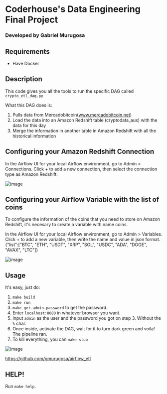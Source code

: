# Coderhouse's Data Engineering Final Project
### Developed by Gabriel Murugosa

## Requirements
- Have Docker

## Description
This code gives you all the tools to run the specific DAG called `crypto_etl_dag.py`

What this DAG does is:

1. Pulls data from Mercadobitcoin(www.mercadobitcoin.net)
2. Load the data into an Amazon Redshift table (cryptodata_aux) with the data for this day
3. Merge the information in another table in Amazon Redshift with all the historical information 

## Configuring your Amazon Redshift Connection
In the Airflow UI for your local Airflow environment, go to Admin > Connections. Click + to add a new connection, then select the connection type as Amazon Redshift.

![image](https://github.com/gmurugosa/airflow_etl/assets/5313359/74af1ee0-d77a-4de4-a739-02bc3c9f34ad)

## Configuring your Airflow Variable with the list of coins
To configure the information of the coins that you need to store on Amazon Redshift, it's necesary to create a variable with name coins.

In the Airflow UI for your local Airflow environment, go to Admin > Variables. Click + to add a new variable, then write the name and value in json format.
{"list":["BTC", "ETH", "USDT", "XRP", "SOL", "USDC", "ADA", "DOGE", "AVAX", "LTC"]}

![image](https://github.com/gmurugosa/airflow_etl/assets/5313359/8e958a2d-470d-4105-b747-9503bdfa9117)

## Usage
It's easy, just do:

1. `make build`
2. `make run`
3. `make get-admin-password` to get the password.
4. Enter `localhost:8080` in whatever browser you want.
5. Input `admin` as the user and the password you got on step 3. Without the `%` char.
6. Once inside, activate the DAG, wait for it to turn dark green and voila! The pipeline ran.
7. To kill everything, you can `make stop`

![image](https://github.com/gmurugosa/airflow_etl/assets/5313359/a7215fe2-3c7b-4fe7-869f-340e92735c08)

https://github.com/gmurugosa/airflow_etl


## HELP!
Run `make help`.
